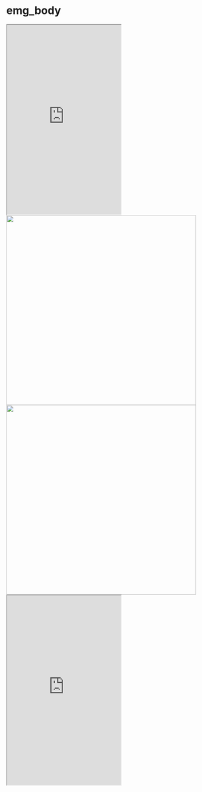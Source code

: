 # emg_body

<!-- <img src="" height="500"> -->
<!-- <img src="" height="500"> -->

<iframe src="https://github.com/user-attachments/assets/d9ac54eb-2f46-4772-a9c4-3d550aaa2ac0" allowfullscreen="allowfullscreen" height="500"></iframe>
<img src="https://github.com/user-attachments/assets/0bd34728-7195-4a54-92d3-6b527953359e" height="500">
<img src="https://github.com/user-attachments/assets/e97d86cc-0086-45bc-abd1-7b3302a70622" height="500">
<iframe src="https://drive.google.com/file/d/1AFbm6j-rFldOt87skA1Lu0rlYj0BFP5N/view?usp=drive_link" allowfullscreen="allowfullscreen" height="500"></iframe>
